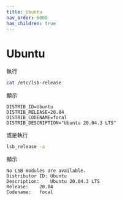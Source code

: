 ```yaml
---
title: Ubuntu
nav_order: 6000
has_children: true
---
```



# Ubuntu

執行

``` sh
cat /etc/lsb-release
```

顯示

```
DISTRIB_ID=Ubuntu
DISTRIB_RELEASE=20.04
DISTRIB_CODENAME=focal
DISTRIB_DESCRIPTION="Ubuntu 20.04.3 LTS"
```

或是執行

``` sh
lsb_release -a
```

顯示

```
No LSB modules are available.
Distributor ID:	Ubuntu
Description:	Ubuntu 20.04.3 LTS
Release:	20.04
Codename:	focal
```
